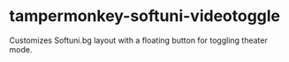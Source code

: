 # tampermonkey-softuni-videotoggle
Customizes Softuni.bg layout with a floating button for toggling theater mode.
